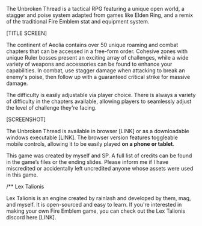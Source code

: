 The Unbroken Thread is a tactical RPG featuring a unique open world, a stagger and poise system adapted from games like Elden Ring, and a remix of the traditional Fire Emblem stat and equipment system.

[TITLE SCREEN]

The continent of Aeolia contains over 50 unique roaming and combat chapters that can be accessed in a free-form order. Cohesive zones with unique Ruler bosses present an exciting array of challenges, while a wide variety of weapons and accessories can be found to enhance your capabilities. In combat, use stagger damage when attacking to break an enemy's poise, then follow up with a guaranteed critical strike for massive damage.

The difficulty is easily adjustable via player choice. There is always a variety of difficulty in the chapters available, allowing players to seamlessly adjust the level of challenge they're facing.

[SCREENSHOT]

The Unbroken Thread is available in browser [LINK] or as a downloadable windows executable [LINK]. The browser version features toggleable mobile controls, allowing it to be easily played **on a phone or tablet**.

This game was created by myself and SP. A full list of credits can be found in the game’s files or the ending slides. Please inform me if I have miscredited or accidentally left uncredited anyone whose assets were used in this game.


/** Lex Talionis

Lex Talionis is an engine created by rainlash and developed by them, mag, and myself. It is open-sourced and easy to learn. If you're interested in making your own Fire Emblem game, you can check out the Lex Talionis discord here [LINK].
